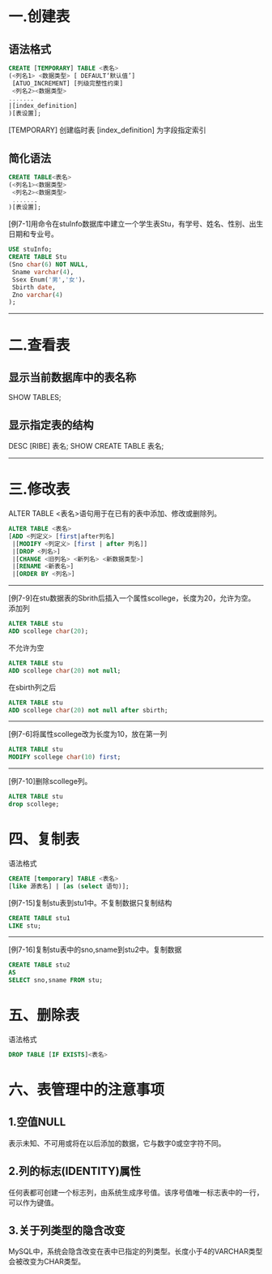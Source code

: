 # 一.创建表
## 语法格式
```SQL
CREATE [TEMPORARY] TABLE <表名>
(<列名1> <数据类型> [ DEFAULT‘默认值’]
 [ATUO_INCREMENT] [列级完整性约束]
 <列名2><数据类型> 
.......
|[index_definition]
)[表设置];
```
\[TEMPORARY\] 创建临时表
\[index_definition\] 为字段指定索引

## 简化语法
```SQL
CREATE TABLE<表名>
(<列名1><数据类型>
 <列名2><数据类型> 
 .......
)[表设置];
```
[例7-1]用命令在stuInfo数据库中建立一个学生表Stu，有学号、姓名、性别、出生日期和专业号。
```SQL
USE stuInfo;
CREATE TABLE Stu
(Sno char(6) NOT NULL,
 Sname varchar(4),
 Ssex Enum('男','女')，
 Sbirth date,
 Zno varchar(4)
);
```

---
# 二.查看表
## 显示当前数据库中的表名称
SHOW TABLES;

## 显示指定表的结构
DESC \[RIBE\] 表名;
SHOW CREATE TABLE 表名;

---
# 三.修改表
ALTER TABLE <表名>语句用于在已有的表中添加、修改或删除列。
```sql
ALTER TABLE <表名>
[ADD <列定义> [first|after列名] 
 |[MODIFY <列定义> [first | after 列名]]
 |[DROP <列名>]
 |[CHANGE <旧列名> <新列名> <新数据类型>]
 |[RENAME <新表名>]
 |[ORDER BY <列名>]

```
---
[例7-9]在stu数据表的Sbrith后插入一个属性scollege，长度为20，允许为空。
添加列
```SQL
ALTER TABLE stu
ADD scollege char(20);
```
不允许为空
```SQL
ALTER TABLE stu
ADD scollege char(20) not null;
```
在sbirth列之后
```SQL
ALTER TABLE stu
ADD scollege char(20) not null after sbirth;
```

---
[例7-6]将属性scollege改为长度为10，放在第一列
```SQL
ALTER TABLE stu
MODIFY scollege char(10) first;
```

---
[例7-10]删除scollege列。
```SQL
ALTER TABLE stu
drop scollege;
```

# 四、复制表
语法格式
```SQL
CREATE [temporary] TABLE <表名>
[like 源表名] | [as (select 语句)];

```

[例7-15]复制stu表到stu1中。不复制数据只复制结构
```SQL
CREATE TABLE stu1
LIKE stu;
```

---
[例7-16]复制stu表中的sno,sname到stu2中。复制数据
```SQL
CREATE TABLE stu2
AS
SELECT sno,sname FROM stu;
```

# 五、删除表
语法格式
```sql
DROP TABLE [IF EXISTS]<表名>
```

# 六、表管理中的注意事项
## 1.空值NULL
表示未知、不可用或将在以后添加的数据，它与数字0或空字符不同。
## 2.列的标志(IDENTITY)属性
任何表都可创建一个标志列，由系统生成序号值。该序号值唯一标志表中的一行，可以作为键值。
## 3.关于列类型的隐含改变
MySQL中，系统会隐含改变在表中已指定的列类型。长度小于4的VARCHAR类型会被改变为CHAR类型。
